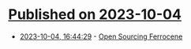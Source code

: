 # [Published on 2023-10-04](index.md)

* [2023-10-04, 16:44:29](https://lobste.rs/s/pcbjzj/open_sourcing_ferrocene) - [Open Sourcing Ferrocene](https://ferrous-systems.com/blog/ferrocene-open-source/)
